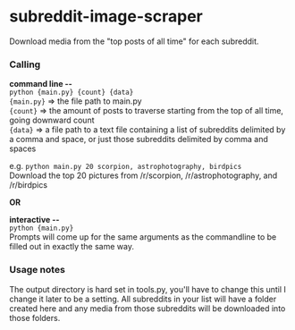 # subreddit-image-scraper
Download media from the "top posts of all time" for each subreddit.  
 
### Calling
**command line --**  
``python {main.py} {count} {data}``  
``{main.py}`` => the file path to main.py  
``{count}`` => the amount of posts to traverse starting from the top of all time, going downward count  
``{data}`` =>  a file path to a text file containing a list of subreddits delimited by a comma and space, or just those subreddits delimited by comma and spaces  
  
e.g. ``python main.py 20 scorpion, astrophotography, birdpics``  
Download the top 20 pictures from /r/scorpion, /r/astrophotography, and /r/birdpics  
  
**OR**  
  
**interactive --**  
``python {main.py}``  
Prompts will come up for the same arguments as the commandline to be filled out in exactly the same way.

### Usage notes  
The output directory is hard set in tools.py, you'll have to change this until I change it later to be a setting. All subreddits in your list will have a folder created here and any media from those subreddits will be downloaded into those folders.